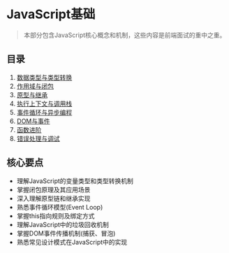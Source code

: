 # JavaScript基础

> 本部分包含JavaScript核心概念和机制，这些内容是前端面试的重中之重。

## 目录

1. [数据类型与类型转换](./01-数据类型与类型转换.md)
2. [作用域与闭包](./02-作用域与闭包.md)
3. [原型与继承](./03-原型与继承.md)
4. [执行上下文与调用栈](./04-执行上下文与调用栈.md)
5. [事件循环与异步编程](./05-事件循环与异步编程.md)
6. [DOM与事件](./06-DOM与事件.md)
7. [函数进阶](./07-函数进阶.md)
8. [错误处理与调试](./08-错误处理与调试.md)

## 核心要点

- 理解JavaScript的变量类型和类型转换机制
- 掌握闭包原理及其应用场景
- 深入理解原型链和继承实现
- 熟悉事件循环模型(Event Loop)
- 掌握this指向规则及绑定方式
- 理解JavaScript中的垃圾回收机制
- 掌握DOM事件传播机制(捕获、冒泡)
- 熟悉常见设计模式在JavaScript中的实现